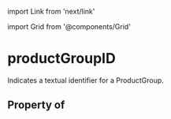 import Link from 'next/link'
  
import Grid from '@components/Grid'

# productGroupID

Indicates a textual identifier for a ProductGroup.

## Property of



